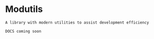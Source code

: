 # Modutils

    A library with modern utilities to assist development efficiency 
    
    DOCS coming soon